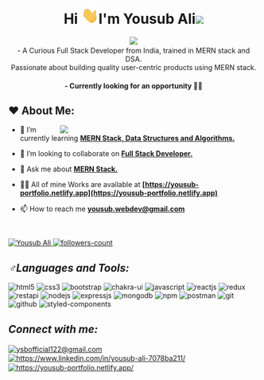 <h1 align="center"> Hi <img src="https://raw.githubusercontent.com/ABSphreak/ABSphreak/master/gifs/Hi.gif" width="35">I'm Yousub Ali<img src="https://camo.githubusercontent.com/d3359cb00ab0b5ed8f2e1fe3fceb4fbaf3b614340f8c0db99c17b9f50b351770/68747470733a2f2f656d6f6a69732e736c61636b6d6f6a69732e636f6d2f656d6f6a69732f696d616765732f313533313834393433302f343234362f626c6f622d73756e676c61737365732e6769663f31353331383439343330" width="35">
</h1>

<div align="center">
 <img src="https://readme-typing-svg.herokuapp.com/?lines=Software+Developer.;Full+Stack+Developer.;Front+End+Developer.;React+Developer.;Quick+learner.;Problem+Solver.&color=2C10F7&center=true&font=Roboto+Condensed" />
</div>

<div width="100%" display="flex"  align="center">
  <h4">- A Curious Full Stack Developer from India, trained in MERN stack and DSA.<br>Passionate about building quality user-centric products using MERN stack.</h4>
<h4>- Currently looking for an opportunity 👨‍🎓</h4>
      
</div>
      

## ❤ About Me:
 <div  display="flex" width="100%" >
<img align='right' width='400' src="https://www.web24zone.com/wp-content/uploads/2022/09/2c778e_89d09c380b7b4a09bcdbcb329c4734b3_mv2.gif">


<!-- -♂️ 🌱 I’m currently learning **MERN Stack, Data Structures and Algorithms.** -->

- 🌱 I’m currently learning **[MERN Stack, Data Structures and Algorithms.](https://github.com/)**

- 👯 I’m looking to collaborate on **[Full Stack Developer.](https://github.com/)**

- 💬 Ask me about **[MERN Stack.](https://github.com/)**

- 👨‍💻 All of mine Works are available at **[https://yousub-portfolio.netlify.app](https://yousub-portfolio.netlify.app)**

- 📫 How to reach me **yousub.webdev@gmail.com**
                                                                                                                     

<br>
 
                                                                                                                                        
<p align="left">
    <a href="https://github.com/YsbAli">
        <img src="https://komarev.com/ghpvc/?username=YsbAli&label=Profile%20views&color=0e75b6&style=flat" alt="Yousub Ali" />
    </a>
    <a href="https://github.com/YsbAli?tab=followers">
        <img src="https://img.shields.io/github/followers/YsbAli?label=Followers&style=social" alt="followers-count">
    </a>
</p>

<h2><i>♂️Languages and Tools:</i></h2>

<p>
    <img src="https://img.shields.io/badge/HTML5-E34F26?style=for-the-badge&logo=html5&logoColor=white" alt="html5" />
    <img src="https://img.shields.io/badge/CSS3-1572B6?style=for-the-badge&logo=css3&logoColor=white" alt="css3" />
    <img src="https://img.shields.io/badge/Bootstrap-563D7C?style=for-the-badge&logo=bootstrap&logoColor=white" alt="bootstrap" />
    <img src="https://img.shields.io/badge/Chakra%20UI-3bc7bd?style=for-the-badge&logo=chakraui&logoColor=white" alt="chakra-ui" />
    <img src="https://img.shields.io/badge/JavaScript-323330?style=for-the-badge&logo=javascript&logoColor=F7DF1E" alt="javascript" />
    <img src="https://img.shields.io/badge/React Js-20232A?style=for-the-badge&logo=react&logoColor=61DAFB" alt="reactjs" />
    <img src="https://img.shields.io/badge/Redux-593D88?style=for-the-badge&logo=redux&logoColor=white" alt="redux" />
    <img src="https://img.shields.io/badge/rest api-%23000000.svg?style=for-the-badge&logo=styled-components&logoColor=white" alt="restapi"/>                                     
    <img src="https://img.shields.io/badge/Node.js-339933?style=for-the-badge&logo=nodedotjs&logoColor=white" alt="nodejs" />
    <img src="https://img.shields.io/badge/Express.js-000000?style=for-the-badge&logo=express&logoColor=white" alt="expressjs" />
    <img src="https://img.shields.io/badge/MongoDB-4EA94B?style=for-the-badge&logo=mongodb&logoColor=white" alt="mongodb" />
    <img src="https://img.shields.io/badge/npm-CB3837?style=for-the-badge&logo=npm&logoColor=white" alt="npm" />
    <img src="https://img.shields.io/badge/Postman-FF6C37?style=for-the-badge&logo=Postman&logoColor=white" alt="postman" />
    <img src="https://img.shields.io/badge/Git-f44d27?style=for-the-badge&logo=git&logoColor=white" alt="git" />
    <img src="https://img.shields.io/badge/GitHub-100000?style=for-the-badge&logo=github&logoColor=white" alt="github" />
    <img src="https://img.shields.io/badge/styled--components-DB7093?style=for-the-badge&logo=styled-components&logoColor=white" alt="styled-components" />
    
</p>


<h2><i>Connect with me:</i></h2>

<p align="left">
   <a title="ysbofficial122@gmail.com" href="mailto:ysbofficial122@gmail.com">
        <img align="center" src="https://img.shields.io/badge/Gmail-D14836?style=for-the-badge&logo=gmail&logoColor=white" alt="ysbofficial122@gmail.com" />
    </a>
    <a href="https://www.linkedin.com/in/yousub-ali-7078ba211/">
        <img align="center" src="https://img.shields.io/badge/LinkedIn-0077B5?style=for-the-badge&logo=linkedin&logoColor=white" alt="https://www.linkedin.com/in/yousub-ali-7078ba211/" />
    </a>
    <a href="https://yousub-portfolio.netlify.app/">
        <img align="center" src="https://img.shields.io/badge/Portfolio-18A303?style=for-the-badge&logo=ionic&logoColor=white" alt="https://yousub-portfolio.netlify.app/" />
    </a>
</p>
